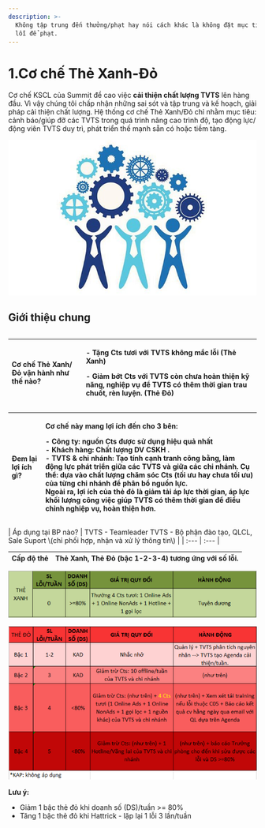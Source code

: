 ```yaml
---
description: >-
  Không tập trung đến thưởng/phạt hay nói cách khác là không đặt mục tiêu tìm
  lỗi để phạt.
---
```


# 1.Cơ chế Thẻ Xanh-Đỏ

Cơ chế KSCL của Summit đề cao việc **cải thiện chất lượng TVTS** lên hàng đầu. Vì vậy chúng tôi chấp nhận những sai sót và tập trung và kế hoạch, giải pháp cải thiện chất lượng. Hệ thống cơ chế Thẻ Xanh/Đỏ chỉ nhằm mục tiêu: cảnh báo/giúp đỡ các TVTS trong quá trình nâng cao trình độ, tạo động lực/động viên TVTS duy trì, phát triển thế mạnh sẵn có hoặc tiềm tàng.

![](../../.gitbook/assets/quality-management-systems700x438-700x438.jpg)

## Giới thiệu chung

|  |  |
| :--- | :--- |


<table>
  <thead>
    <tr>
      <th style="text-align:left">C&#x1A1; ch&#x1EBF; Th&#x1EBB; Xanh/&#x110;&#x1ECF; v&#x1EAD;n h&#xE0;nh
        nh&#x1B0; th&#x1EBF; n&#xE0;o?</th>
      <th style="text-align:left">
        <p>- T&#x1EB7;ng Cts t&#x1B0;&#x1A1;i v&#x1EDB;i TVTS kh&#xF4;ng m&#x1EAF;c
          l&#x1ED7;i (Th&#x1EBB; Xanh)</p>
        <p>- Gi&#x1EA3;m b&#x1EDB;t Cts v&#x1EDB;i TVTS c&#xF2;n ch&#x1B0;a ho&#xE0;n
          thi&#x1EC7;n k&#x1EF9; n&#x103;ng, nghi&#x1EC7;p v&#x1EE5; &#x111;&#x1EC3;
          TVTS c&#xF3; th&#xEA;m th&#x1EDD;i gian trau chu&#x1ED1;t, r&#xE8;n luy&#x1EC7;n.
          (Th&#x1EBB; &#x110;&#x1ECF;)</p>
      </th>
    </tr>
  </thead>
  <tbody></tbody>
</table><table>
  <thead>
    <tr>
      <th style="text-align:left">&#x110;em l&#x1EA1;i l&#x1EE3;i &#xED;ch g&#xEC;?</th>
      <th style="text-align:left">
        <p>C&#x1A1; ch&#x1EBF; n&#xE0;y mang l&#x1EE3;i &#xED;ch &#x111;&#x1EBF;n
          cho 3 b&#xEA;n:</p>
        <p>- C&#xF4;ng ty: ngu&#x1ED3;n Cts &#x111;&#x1B0;&#x1EE3;c s&#x1EED; d&#x1EE5;ng
          hi&#x1EC7;u qu&#x1EA3; nh&#x1EA5;t
          <br />- Kh&#xE1;ch h&#xE0;ng: Ch&#x1EA5;t l&#x1B0;&#x1EE3;ng DV CSKH .
          <br />- TVTS &amp; chi nh&#xE1;nh: T&#x1EA1;o t&#xED;nh c&#x1EA1;nh tranh c&#xF4;ng
          b&#x1EB1;ng, l&#xE0;m &#x111;&#x1ED9;ng l&#x1EF1;c ph&#xE1;t tri&#x1EC3;n
          gi&#x1EEF;a c&#xE1;c TVTS v&#xE0; gi&#x1EEF;a c&#xE1;c chi nh&#xE1;nh.
          C&#x1EE5; th&#x1EC3;: d&#x1EF1;a v&#xE0;o ch&#x1EA5;t l&#x1B0;&#x1EE3;ng
          ch&#x103;m s&#xF3;c Cts (t&#x1ED1;i &#x1B0;u hay ch&#x1B0;a t&#x1ED1;i
          &#x1B0;u) c&#x1EE7;a t&#x1EEB;ng chi nh&#xE1;nh &#x111;&#x1EC3; ph&#xE2;n
          b&#x1ED5; ngu&#x1ED3;n l&#x1EF1;c.
          <br />Ngo&#xE0;i ra, l&#x1EE3;i &#xED;ch c&#x1EE7;a th&#x1EBB; &#x111;&#x1ECF;
          l&#xE0; gi&#x1EA3;m t&#x1EA3;i &#xE1;p l&#x1EF1;c th&#x1EDD;i gian, &#xE1;p
          l&#x1EF1;c kh&#x1ED1;i l&#x1B0;&#x1EE3;ng c&#xF4;ng vi&#x1EC7;c gi&#xFA;p
          TVTS c&#xF3; th&#xEA;m th&#x1EDD;i gian &#x111;&#x1EC3; &#x111;i&#x1EC1;u
          ch&#x1EC9;nh nghi&#x1EC7;p v&#x1EE5;, ho&#xE0;n thi&#x1EC7;n h&#x1A1;n.</p>
      </th>
    </tr>
  </thead>
  <tbody></tbody>
</table>| Áp dụng tại BP nào? | TVTS - Teamleader TVTS - Bộ phận đào tạo, QLCL, Sale Suport \(chỉ phối hợp, nhận và xử lý thông tin\) |
| :--- | :--- |


| Cấp độ thẻ | Thẻ Xanh, Thẻ Đỏ \(bậc 1-2-3-4\) tương ứng với số lỗi. |
| :--- | :--- |


![](../../.gitbook/assets/1-3.png)

![](../../.gitbook/assets/2-10.png)

**Lưu ý:**

* Giảm 1 bậc thẻ đỏ khi doanh số \(DS\)/tuần &gt;= 80%
* Tăng 1 bậc thẻ đỏ khi Hattrick - lặp lại 1 lỗi 3 lần/tuần

